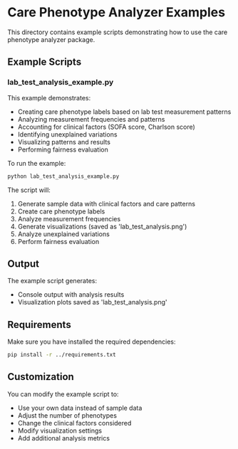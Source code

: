 # Care Phenotype Analyzer Examples

This directory contains example scripts demonstrating how to use the care phenotype analyzer package.

## Example Scripts

### lab_test_analysis_example.py

This example demonstrates:
- Creating care phenotype labels based on lab test measurement patterns
- Analyzing measurement frequencies and patterns
- Accounting for clinical factors (SOFA score, Charlson score)
- Identifying unexplained variations
- Visualizing patterns and results
- Performing fairness evaluation

To run the example:
```bash
python lab_test_analysis_example.py
```

The script will:
1. Generate sample data with clinical factors and care patterns
2. Create care phenotype labels
3. Analyze measurement frequencies
4. Generate visualizations (saved as 'lab_test_analysis.png')
5. Analyze unexplained variations
6. Perform fairness evaluation

## Output

The example script generates:
- Console output with analysis results
- Visualization plots saved as 'lab_test_analysis.png'

## Requirements

Make sure you have installed the required dependencies:
```bash
pip install -r ../requirements.txt
```

## Customization

You can modify the example script to:
- Use your own data instead of sample data
- Adjust the number of phenotypes
- Change the clinical factors considered
- Modify visualization settings
- Add additional analysis metrics 